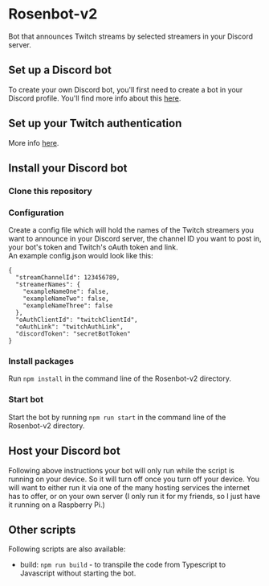 # Rosenbot-v2
Bot that announces Twitch streams by selected streamers in your Discord server.

## Set up a Discord bot
To create your own Discord bot, you'll first need to create a bot in your Discord profile. You'll find more info about this [here](https://discord.com/developers/docs/intro).

## Set up your Twitch authentication
More info [here](https://dev.twitch.tv/docs/authentication).

## Install your Discord bot
### Clone this repository
### Configuration
Create a config file which will hold the names of the Twitch streamers you want to announce in your Discord server, the channel ID you want to post in, your bot's token and Twitch's oAuth token and link. \
An example config.json would look like this:
```
{
  "streamChannelId": 123456789,
  "streamerNames": {
    "exampleNameOne": false,
    "exampleNameTwo": false,
    "exampleNameThree": false
  },
  "oAuthClientId": "twitchClientId",
  "oAuthLink": "twitchAuthLink",
  "discordToken": "secretBotToken"
}
```
### Install packages
Run `npm install` in the command line of the Rosenbot-v2 directory.

### Start bot
Start the bot by running `npm run start` in the command line of the Rosenbot-v2 directory.

## Host your Discord bot
Following above instructions your bot will only run while the script is running on your device. So it will turn off once you turn off your device. 
You will want to either run it via one of the many hosting services the internet has to offer, or on your own server (I only run it for my friends, so I just have it running on a Raspberry Pi.)

## Other scripts
Following scripts are also available:
- build: `npm run build` - to transpile the code from Typescript to Javascript without starting the bot.
